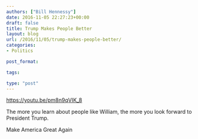 ```yaml
---
authors: ["Bill Hennessy"]
date: 2016-11-05 22:27:23+00:00
draft: false
title: Trump Makes People Better
layout: blog
url: /2016/11/05/trump-makes-people-better/
categories:
- Politics

post_format:

tags:

type: "post"
---
```


https://youtu.be/pm8n9qVIK_8

The more you learn about people like William, the more you look forward to President Trump. 

Make America Great Again
